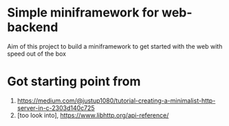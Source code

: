 # Simple miniframework for web-backend 
Aim of this project to build a miniframework to get started with the 
web with speed out of the box

# Got starting point from 
1. https://medium.com/@justup1080/tutorial-creating-a-minimalist-http-server-in-c-2303d140c725
2. [too look into], https://www.libhttp.org/api-reference/